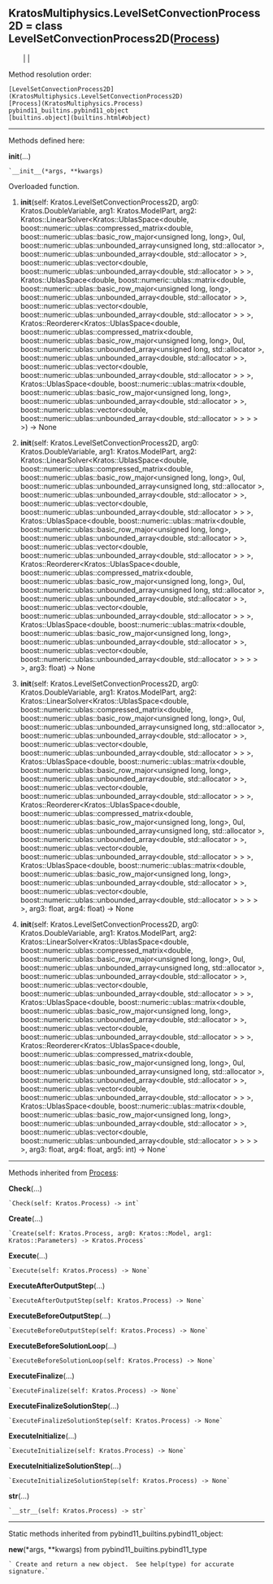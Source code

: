   
**KratosMultiphysics.LevelSetConvectionProcess2D** = class
LevelSetConvectionProcess2D([Process](KratosMultiphysics.Process))  
---  
`    `|   |

Method resolution order:

    [LevelSetConvectionProcess2D](KratosMultiphysics.LevelSetConvectionProcess2D)
    [Process](KratosMultiphysics.Process)
    pybind11_builtins.pybind11_object
    [builtins.object](builtins.html#object)

* * *

Methods defined here:  

**__init__**(...)

    `__init__(*args, **kwargs)  
Overloaded  function.  
  
1. __init__(self: Kratos.LevelSetConvectionProcess2D, arg0: Kratos.DoubleVariable, arg1: Kratos.ModelPart, arg2: Kratos::LinearSolver<Kratos::UblasSpace<double, boost::numeric::ublas::compressed_matrix<double, boost::numeric::ublas::basic_row_major<unsigned long, long>, 0ul, boost::numeric::ublas::unbounded_array<unsigned long, std::allocator<unsigned long> >, boost::numeric::ublas::unbounded_array<double, std::allocator<double> > >, boost::numeric::ublas::vector<double, boost::numeric::ublas::unbounded_array<double, std::allocator<double> > > >, Kratos::UblasSpace<double, boost::numeric::ublas::matrix<double, boost::numeric::ublas::basic_row_major<unsigned long, long>, boost::numeric::ublas::unbounded_array<double, std::allocator<double> > >, boost::numeric::ublas::vector<double, boost::numeric::ublas::unbounded_array<double, std::allocator<double> > > >, Kratos::Reorderer<Kratos::UblasSpace<double, boost::numeric::ublas::compressed_matrix<double, boost::numeric::ublas::basic_row_major<unsigned long, long>, 0ul, boost::numeric::ublas::unbounded_array<unsigned long, std::allocator<unsigned long> >, boost::numeric::ublas::unbounded_array<double, std::allocator<double> > >, boost::numeric::ublas::vector<double, boost::numeric::ublas::unbounded_array<double, std::allocator<double> > > >, Kratos::UblasSpace<double, boost::numeric::ublas::matrix<double, boost::numeric::ublas::basic_row_major<unsigned long, long>, boost::numeric::ublas::unbounded_array<double, std::allocator<double> > >, boost::numeric::ublas::vector<double, boost::numeric::ublas::unbounded_array<double, std::allocator<double> > > > > >) -> None  
  
2. __init__(self: Kratos.LevelSetConvectionProcess2D, arg0: Kratos.DoubleVariable, arg1: Kratos.ModelPart, arg2: Kratos::LinearSolver<Kratos::UblasSpace<double, boost::numeric::ublas::compressed_matrix<double, boost::numeric::ublas::basic_row_major<unsigned long, long>, 0ul, boost::numeric::ublas::unbounded_array<unsigned long, std::allocator<unsigned long> >, boost::numeric::ublas::unbounded_array<double, std::allocator<double> > >, boost::numeric::ublas::vector<double, boost::numeric::ublas::unbounded_array<double, std::allocator<double> > > >, Kratos::UblasSpace<double, boost::numeric::ublas::matrix<double, boost::numeric::ublas::basic_row_major<unsigned long, long>, boost::numeric::ublas::unbounded_array<double, std::allocator<double> > >, boost::numeric::ublas::vector<double, boost::numeric::ublas::unbounded_array<double, std::allocator<double> > > >, Kratos::Reorderer<Kratos::UblasSpace<double, boost::numeric::ublas::compressed_matrix<double, boost::numeric::ublas::basic_row_major<unsigned long, long>, 0ul, boost::numeric::ublas::unbounded_array<unsigned long, std::allocator<unsigned long> >, boost::numeric::ublas::unbounded_array<double, std::allocator<double> > >, boost::numeric::ublas::vector<double, boost::numeric::ublas::unbounded_array<double, std::allocator<double> > > >, Kratos::UblasSpace<double, boost::numeric::ublas::matrix<double, boost::numeric::ublas::basic_row_major<unsigned long, long>, boost::numeric::ublas::unbounded_array<double, std::allocator<double> > >, boost::numeric::ublas::vector<double, boost::numeric::ublas::unbounded_array<double, std::allocator<double> > > > > >, arg3: float) -> None  
  
3. __init__(self: Kratos.LevelSetConvectionProcess2D, arg0: Kratos.DoubleVariable, arg1: Kratos.ModelPart, arg2: Kratos::LinearSolver<Kratos::UblasSpace<double, boost::numeric::ublas::compressed_matrix<double, boost::numeric::ublas::basic_row_major<unsigned long, long>, 0ul, boost::numeric::ublas::unbounded_array<unsigned long, std::allocator<unsigned long> >, boost::numeric::ublas::unbounded_array<double, std::allocator<double> > >, boost::numeric::ublas::vector<double, boost::numeric::ublas::unbounded_array<double, std::allocator<double> > > >, Kratos::UblasSpace<double, boost::numeric::ublas::matrix<double, boost::numeric::ublas::basic_row_major<unsigned long, long>, boost::numeric::ublas::unbounded_array<double, std::allocator<double> > >, boost::numeric::ublas::vector<double, boost::numeric::ublas::unbounded_array<double, std::allocator<double> > > >, Kratos::Reorderer<Kratos::UblasSpace<double, boost::numeric::ublas::compressed_matrix<double, boost::numeric::ublas::basic_row_major<unsigned long, long>, 0ul, boost::numeric::ublas::unbounded_array<unsigned long, std::allocator<unsigned long> >, boost::numeric::ublas::unbounded_array<double, std::allocator<double> > >, boost::numeric::ublas::vector<double, boost::numeric::ublas::unbounded_array<double, std::allocator<double> > > >, Kratos::UblasSpace<double, boost::numeric::ublas::matrix<double, boost::numeric::ublas::basic_row_major<unsigned long, long>, boost::numeric::ublas::unbounded_array<double, std::allocator<double> > >, boost::numeric::ublas::vector<double, boost::numeric::ublas::unbounded_array<double, std::allocator<double> > > > > >, arg3: float, arg4: float) -> None  
  
4. __init__(self: Kratos.LevelSetConvectionProcess2D, arg0: Kratos.DoubleVariable, arg1: Kratos.ModelPart, arg2: Kratos::LinearSolver<Kratos::UblasSpace<double, boost::numeric::ublas::compressed_matrix<double, boost::numeric::ublas::basic_row_major<unsigned long, long>, 0ul, boost::numeric::ublas::unbounded_array<unsigned long, std::allocator<unsigned long> >, boost::numeric::ublas::unbounded_array<double, std::allocator<double> > >, boost::numeric::ublas::vector<double, boost::numeric::ublas::unbounded_array<double, std::allocator<double> > > >, Kratos::UblasSpace<double, boost::numeric::ublas::matrix<double, boost::numeric::ublas::basic_row_major<unsigned long, long>, boost::numeric::ublas::unbounded_array<double, std::allocator<double> > >, boost::numeric::ublas::vector<double, boost::numeric::ublas::unbounded_array<double, std::allocator<double> > > >, Kratos::Reorderer<Kratos::UblasSpace<double, boost::numeric::ublas::compressed_matrix<double, boost::numeric::ublas::basic_row_major<unsigned long, long>, 0ul, boost::numeric::ublas::unbounded_array<unsigned long, std::allocator<unsigned long> >, boost::numeric::ublas::unbounded_array<double, std::allocator<double> > >, boost::numeric::ublas::vector<double, boost::numeric::ublas::unbounded_array<double, std::allocator<double> > > >, Kratos::UblasSpace<double, boost::numeric::ublas::matrix<double, boost::numeric::ublas::basic_row_major<unsigned long, long>, boost::numeric::ublas::unbounded_array<double, std::allocator<double> > >, boost::numeric::ublas::vector<double, boost::numeric::ublas::unbounded_array<double, std::allocator<double> > > > > >, arg3: float, arg4: float, arg5: int) -> None`

* * *

Methods inherited from [Process](KratosMultiphysics.Process):  

**Check**(...)

    `Check(self: Kratos.Process) -> int`

**Create**(...)

    `Create(self: Kratos.Process, arg0: Kratos::Model, arg1: Kratos::Parameters) -> Kratos.Process`

**Execute**(...)

    `Execute(self: Kratos.Process) -> None`

**ExecuteAfterOutputStep**(...)

    `ExecuteAfterOutputStep(self: Kratos.Process) -> None`

**ExecuteBeforeOutputStep**(...)

    `ExecuteBeforeOutputStep(self: Kratos.Process) -> None`

**ExecuteBeforeSolutionLoop**(...)

    `ExecuteBeforeSolutionLoop(self: Kratos.Process) -> None`

**ExecuteFinalize**(...)

    `ExecuteFinalize(self: Kratos.Process) -> None`

**ExecuteFinalizeSolutionStep**(...)

    `ExecuteFinalizeSolutionStep(self: Kratos.Process) -> None`

**ExecuteInitialize**(...)

    `ExecuteInitialize(self: Kratos.Process) -> None`

**ExecuteInitializeSolutionStep**(...)

    `ExecuteInitializeSolutionStep(self: Kratos.Process) -> None`

**__str__**(...)

    `__str__(self: Kratos.Process) -> str`

* * *

Static methods inherited from pybind11_builtins.pybind11_object:  

**__new__**(*args, **kwargs) from pybind11_builtins.pybind11_type

    ` Create and return a new object.  See help(type) for accurate signature.`

